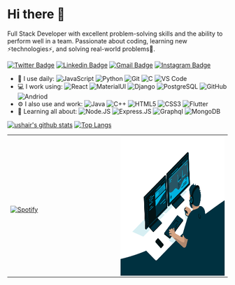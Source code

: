 # Hi there 👋

Full Stack Developer with excellent problem-solving skills and the ability to perform well in a team. Passionate about coding, learning
new ⚡technologies⚡, and solving real-world problems🔭.

[![Twitter Badge](https://img.shields.io/badge/-ushair-blue?style=plastic&logo=Twitter&logoColor=white&link=https://twitter.com/usha1r/)](https://twitter.com/usha1r/)
[![Linkedin Badge](https://img.shields.io/badge/-ushair-blue?style=plastic&logo=Linkedin&logoColor=white&link=https://www.linkedin.com/in/ushair/)](https://www.linkedin.com/in/ushair/)
[![Gmail Badge](https://img.shields.io/badge/-ushairansari@gmail.com-c14438?style=plastic&logo=Gmail&logoColor=white&link=mailto:ushairansari@gmail.com)](mailto:ushairansari@gmail.com)
[![Instagram Badge](https://img.shields.io/badge/-ushair-purple?style=plastic&logo=instagram&logoColor=white&link=https://instagram.com/ushair/)](https://instagram.com/ushair)

- 🚀 I use daily:
  ![JavaScript](https://img.shields.io/badge/JavaScript-323330?style=for-the-badge&logo=javascript&logoColor=F7DF1E)
  ![Python](https://img.shields.io/badge/Python-14354C?style=for-the-badge&logo=python&logoColor=white)
  ![Git](https://img.shields.io/badge/git-%23F05033.svg?&style=for-the-badge&logo=git&logoColor=white)
  ![C](https://img.shields.io/badge/C-00599C?style=for-the-badge&logo=c&logoColor=white)
  ![VS Code](https://img.shields.io/badge/VisualStudioCode-0078d7.svg?&style=for-the-badge&logo=visual-studio-code&logoColor=white)
- 💻 I work using:
  ![React](https://img.shields.io/badge/React-20232A?style=for-the-badge&logo=react&logoColor=61DAFB)
  ![MaterialUI](https://img.shields.io/badge/Material--UI-0081CB?style=for-the-badge&logo=material-ui&logoColor=white)
  ![Django](https://img.shields.io/badge/Django-092E20?style=for-the-badge&logo=django&logoColor=white)
  ![PostgreSQL](https://img.shields.io/badge/PostgreSQL-316192?style=for-the-badge&logo=postgresql&logoColor=white)
  ![GitHub](https://img.shields.io/badge/GitHub-100000?style=for-the-badge&logo=github&logoColor=white)
  ![Andriod](https://img.shields.io/badge/Android-3DDC84?style=for-the-badge&logo=android&logoColor=white)
- ⚙️ I also use and work: 
  ![Java](https://img.shields.io/badge/Java-ED8B00?style=for-the-badge&logo=java&logoColor=white)
  ![C++](https://img.shields.io/badge/C%2B%2B-00599C?style=for-the-badge&logo=c%2B%2B&logoColor=white)
  ![HTML5](https://img.shields.io/badge/HTML5-E34F26?style=for-the-badge&logo=html5&logoColor=white)
  ![CSS3](https://img.shields.io/badge/CSS3-1572B6?style=for-the-badge&logo=css3&logoColor=white)
  ![Flutter](https://img.shields.io/badge/Flutter-02569B?style=for-the-badge&logo=flutter&logoColor=white)
- 🌱 Learning all about:
  ![Node.JS](https://img.shields.io/badge/Node.js-43853D?style=for-the-badge&logo=node.js&logoColor=white)
  ![Express.JS](https://img.shields.io/badge/Express.js-404D59?style=for-the-badge)
  ![Graphql](https://img.shields.io/badge/-GraphQL-E10098?style=for-the-badge&logo=graphql)
  ![MongoDB](https://img.shields.io/badge/MongoDB-4EA94B?style=for-the-badge&logo=mongodb&logoColor=white)

[![ushair's github stats](https://github-readme-stats.vercel.app/api?username=ushair&theme=dark&show_icons=true)](https://github.com/ushair)
[![Top Langs](https://github-readme-stats.vercel.app/api/top-langs/?username=ushair&layout=compact&theme=dark)](https://github.com/ushair/github-readme-stats)

<table width="100%"> 
  <tr>
  <td width="50%">
      
&nbsp; <br> [![Spotify](https://ushair.vercel.app/api/spotify)](https://open.spotify.com/user/21okxilbi3wpusg2d22t2sjmq)

  </td>
  <td width="50%">
<img align="right" alt="GIF" src="code.gif" width="500" height="320" />

